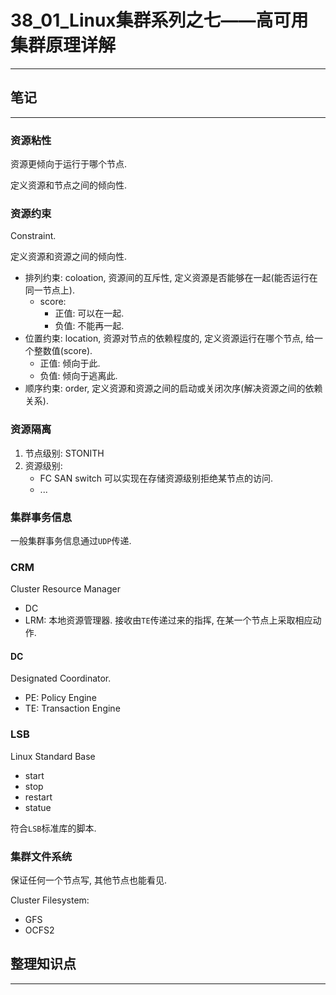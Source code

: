 # 38_01_Linux集群系列之七——高可用集群原理详解

---

## 笔记

---

### 资源粘性

资源更倾向于运行于哪个节点.

定义资源和节点之间的倾向性.

### 资源约束

Constraint.

定义资源和资源之间的倾向性.

* 排列约束: coloation, 资源间的互斥性, 定义资源是否能够在一起(能否运行在同一节点上).
	* score:
		* 正值: 可以在一起.
		* 负值: 不能再一起. 
* 位置约束: location, 资源对节点的依赖程度的, 定义资源运行在哪个节点, 给一个整数值(score).
	* 正值: 倾向于此.
	* 负值: 倾向于逃离此.
* 顺序约束: order, 定义资源和资源之间的启动或关闭次序(解决资源之间的依赖关系).

### 资源隔离

1. 节点级别: STONITH
2. 资源级别: 
	* FC SAN switch 可以实现在存储资源级别拒绝某节点的访问.
	* ... 

### 集群事务信息

一般集群事务信息通过`UDP`传递.

### CRM

Cluster Resource Manager

* DC
* LRM: 本地资源管理器. 接收由`TE`传递过来的指挥, 在某一个节点上采取相应动作.

#### DC

Designated Coordinator. 

* PE: Policy Engine
* TE: Transaction Engine

### LSB

Linux Standard Base

* start
* stop
* restart
* statue

符合`LSB`标准库的脚本.

### 集群文件系统

保证任何一个节点写, 其他节点也能看见.

Cluster Filesystem:

* GFS
* OCFS2

## 整理知识点

---